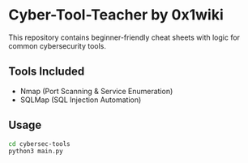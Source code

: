 # Cyber-Tool-Teacher by 0x1wiki
This repository contains beginner-friendly cheat sheets with logic for common cybersecurity tools.

## Tools Included
- Nmap (Port Scanning & Service Enumeration)
- SQLMap (SQL Injection Automation)

## Usage
```bash
cd cybersec-tools
python3 main.py
